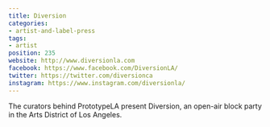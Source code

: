 ```yaml
---
title: Diversion
categories:
- artist-and-label-press
tags:
- artist
position: 235
website: http://www.diversionla.com
facebook: https://www.facebook.com/DiversionLA/
twitter: https://twitter.com/diversionca
instagram: https://www.instagram.com/diversionla/
---
```


The curators behind PrototypeLA present Diversion, an open-air block party in the Arts District of Los Angeles.